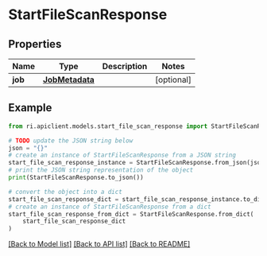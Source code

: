 # StartFileScanResponse


## Properties

Name | Type | Description | Notes
------------ | ------------- | ------------- | -------------
**job** | [**JobMetadata**](JobMetadata.md) |  | [optional] 

## Example

```python
from ri.apiclient.models.start_file_scan_response import StartFileScanResponse

# TODO update the JSON string below
json = "{}"
# create an instance of StartFileScanResponse from a JSON string
start_file_scan_response_instance = StartFileScanResponse.from_json(json)
# print the JSON string representation of the object
print(StartFileScanResponse.to_json())

# convert the object into a dict
start_file_scan_response_dict = start_file_scan_response_instance.to_dict()
# create an instance of StartFileScanResponse from a dict
start_file_scan_response_from_dict = StartFileScanResponse.from_dict(
    start_file_scan_response_dict
)
```
[[Back to Model list]](../README.md#documentation-for-models) [[Back to API list]](../README.md#documentation-for-api-endpoints) [[Back to README]](../README.md)

